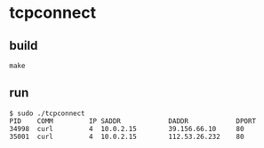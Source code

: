 # tcpconnect

## build

```
make
```

## run

```
$ sudo ./tcpconnect
PID    COMM         IP SADDR            DADDR            DPORT
34998  curl         4  10.0.2.15        39.156.66.10     80
35001  curl         4  10.0.2.15        112.53.26.232    80
```
